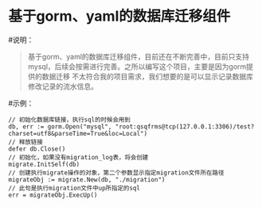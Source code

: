 基于gorm、yaml的数据库迁移组件
===

#说明：

>基于gorm、yaml的数据库迁移组件，目前还在不断完善中，目前只支持mysql，后续会按需进行完善。之所以编写这个项目，主要是因为gorm提供的数据迁移
不太符合我的项目需求，我们想要的是可以显示记录数据库修改记录的流水信息。


#示例：

```
// 初始化数据库链接，执行sql的时候会用到
db, err := gorm.Open("mysql", "root:qsqfrms@tcp(127.0.0.1:3306)/test?charset=utf8&parseTime=True&loc=Local")
// 释放链接
defer db.Close()
// 初始化，如果没有migration_log表，将会创建
migrate.InitSelf(db)
// 创建执行migrate操作的对象，第二个参数显示指定migration文件所在路径
migrateObj := migrate.New(db, "./migration")
// 此句是执行migration文件中up所指定的sql
err = migrateObj.ExecUp()
```





